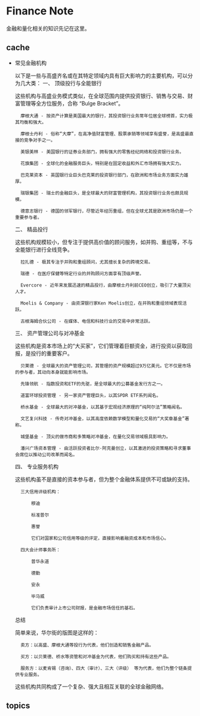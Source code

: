 # Finance Note

金融和量化相关的知识先记在这里。

## cache

* 常见金融机构

    以下是一些与高盛齐名或在其特定领域内具有巨大影响力的主要机构，可以分为几大类：
    一、 顶级投行与全能银行

    这些机构与高盛业务模式类似，在全球范围内提供投资银行、销售与交易、财富管理等全方位服务，合称 “Bulge Bracket”。

        摩根大通 - 按资产计算是美国最大的银行，其投资银行业务常年位居全球榜首，实力极其均衡和强大。

        摩根士丹利 - 俗称“大摩”，在高净值财富管理、股票承销等领域享有盛誉，是高盛最直接的竞争对手之一。

        美银美林 - 美国银行的证券业务部门，拥有强大的零售经纪网络和投资银行业务。

        花旗集团 - 全球化的金融服务巨头，特别是在固定收益和外汇市场拥有强大实力。

        巴克莱资本 - 英国银行业巨头巴克莱的投资银行部门，在欧洲和市场业务方面实力雄厚。

        瑞银集团 - 瑞士的金融巨头，是全球最大的财富管理机构，其投资银行业务也颇具规模。

        德意志银行 - 德国的领军银行，尽管近年经历重组，但在全球尤其是欧洲市场仍是一个重要参与者。

    二、 精品投行

    这些机构规模较小，但专注于提供高价值的顾问服务，如并购、重组等，不与全能银行进行全线竞争。

        拉扎德 - 极其专注于并购和重组顾问，尤其擅长复杂的跨境交易。

        瑞德 - 在医疗保健等特定行业的并购顾问方面享有顶级声誉。

        Evercore - 近年来发展迅速的精品投行，由摩根士丹利前CEO创立，吸引了大量顶尖人才。

        Moelis & Company - 由资深银行家Ken Moelis创立，在并购和重组领域表现活跃。

        古根海姆合伙公司 - 在媒体、电信和科技行业的交易中非常活跃。

    三、 资产管理公司与对冲基金

    这些机构是资本市场上的“大买家”，它们管理着巨额资金，进行投资以获取回报，是投行的重要客户。

        贝莱德 - 全球最大的资产管理公司，其管理的资产规模超过9万亿美元。它不仅是市场的参与者，其动向本身就能影响市场。

        先锋领航 - 指数投资和ETF的先驱，是全球最大的公募基金发行方之一。

        道富环球投资管理 - 另一家资产管理巨头，以其SPDR ETF系列闻名。

        桥水基金 - 全球最大的对冲基金，以其基于宏观经济原理的“纯阿尔法”策略闻名。

        文艺复兴科技 - 传奇对冲基金，以其高度依赖数学模型和量化交易的“大奖章基金”著称。

        城堡基金 - 顶尖的做市商和多策略对冲基金，在量化交易领域极具影响力。

        潘兴广场资本管理 - 由活跃投资者比尔·阿克曼创立，以其激进的投资策略和寻求董事会席位以推动公司改革而闻名。

    四、 专业服务机构

    这些机构虽不是直接的资本参与者，但为整个金融体系提供不可或缺的支持。

        三大信用评级机构：

            穆迪

            标准普尔

            惠誉

            它们对国家和公司信用等级的评定，直接影响着融资成本和市场信心。

        四大会计师事务所：

            普华永道

            德勤

            安永

            毕马威

            它们负责审计上市公司财报，是金融市场信任的基石。

    总结

    简单来说，华尔街的版图是这样的：

        卖方：以高盛、摩根大通等投行为代表，他们创造和销售金融产品。

        买方：以贝莱德、桥水等资管和对冲基金为代表，他们购买和持有这些产品。

        服务方：以麦肯锡（咨询）、四大（审计）、三大（评级） 等为代表，他们为整个链条提供专业服务。

    这些机构共同构成了一个复杂、强大且相互关联的全球金融网络。

## topics